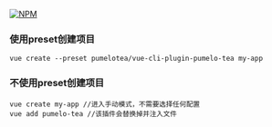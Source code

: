 
[![NPM](https://nodei.co/npm/vue-cli-plugin-pumelo-tea.png)](https://nodei.co/npm/vue-cli-plugin-pumelo-tea/)

### 使用preset创建项目
```
vue create --preset pumelotea/vue-cli-plugin-pumelo-tea my-app
```

### 不使用preset创建项目
```
vue create my-app //进入手动模式，不需要选择任何配置
vue add pumelo-tea //该插件会替换掉并注入文件
```
